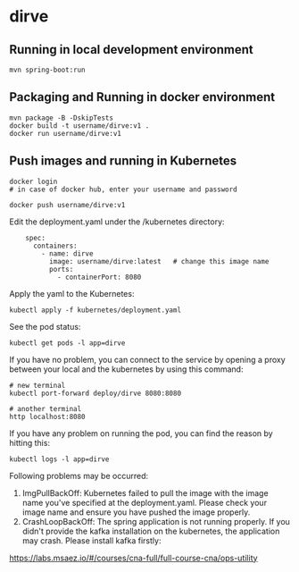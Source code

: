 # dirve

## Running in local development environment

```
mvn spring-boot:run
```

## Packaging and Running in docker environment

```
mvn package -B -DskipTests
docker build -t username/dirve:v1 .
docker run username/dirve:v1
```

## Push images and running in Kubernetes

```
docker login 
# in case of docker hub, enter your username and password

docker push username/dirve:v1
```

Edit the deployment.yaml under the /kubernetes directory:
```
    spec:
      containers:
        - name: dirve
          image: username/dirve:latest   # change this image name
          ports:
            - containerPort: 8080

```

Apply the yaml to the Kubernetes:
```
kubectl apply -f kubernetes/deployment.yaml
```

See the pod status:
```
kubectl get pods -l app=dirve
```

If you have no problem, you can connect to the service by opening a proxy between your local and the kubernetes by using this command:
```
# new terminal
kubectl port-forward deploy/dirve 8080:8080

# another terminal
http localhost:8080
```

If you have any problem on running the pod, you can find the reason by hitting this:
```
kubectl logs -l app=dirve
```

Following problems may be occurred:

1. ImgPullBackOff:  Kubernetes failed to pull the image with the image name you've specified at the deployment.yaml. Please check your image name and ensure you have pushed the image properly.
1. CrashLoopBackOff: The spring application is not running properly. If you didn't provide the kafka installation on the kubernetes, the application may crash. Please install kafka firstly:

https://labs.msaez.io/#/courses/cna-full/full-course-cna/ops-utility

